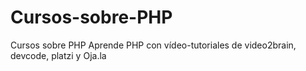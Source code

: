 # Cursos-sobre-PHP
 Cursos sobre PHP Aprende PHP con vídeo-tutoriales de video2brain, devcode, platzi y Oja.la
